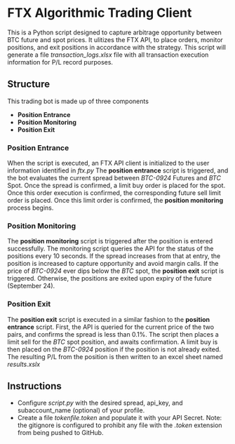 # FTX Algorithmic Trading Client

This is a Python script designed to capture arbitrage opportunity between BTC future and spot prices. It ulitizes the FTX API, to place orders, monitor positions, and exit positions in accordance with the strategy. This script will generate a file *transaction_logs.xlsx* file with all transaction execution information for P/L record purposes.

## Structure

This trading bot is made up of three components

 - **Position Entrance**
 - **Position Monitoring**
 - **Position Exit**

### Position Entrance

When the script is executed, an FTX API client is initialized to the user information identified in *ftx.py* The **position entrance** script is triggered, and the bot evaluates the current spread between *BTC-0924* Futures and *BTC* Spot. Once the spread is confirmed, a limit buy order is placed for the spot. Once this order execution is confirmed, the corresponding future sell limit order is placed. Once this limit order is confirmed, the **position monitoring** process begins.

### Position Monitoring

The **position monitoring** script is triggered after the position is entered successfully. The monitoring script queries the API for the status of the positions every 10 seconds. If the spread increases from that at entry, the position is increased to capture opportunity and avoid margin calls. If the price of *BTC-0924* ever dips below the *BTC* spot, the **position exit** script is triggered. Otherwise, the positions are exited upon expiry of the future (September 24).

### Position Exit

The **position exit** script is executed in a similar fashion to the **position entrance** script. First, the API is queried for the current price of the two pairs, and confirms the spread is less than 0.1%. The script then places a limit sell for the *BTC* spot position, and awaits confirmation. A limit buy is then placed on the *BTC-0924* position if the position is not already exited. The resulting P/L from the position is then written to an excel sheet named *results.xslx*


## Instructions

 - Configure *script.py* with the desired spread, api_key, and subaccount_name (optional) of your profile.
 - Create a file *tokenfile.token* and populate it with your API Secret. Note: the gitignore is configured to prohibit any file with the *.token* extension from being pushed to GitHub.